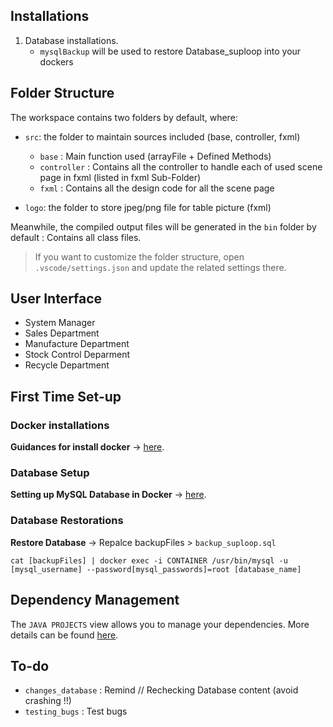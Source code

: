 ## Installations
1. Database installations.
    - `mysqlBackup` will be used to restore Database_suploop into your dockers 

## Folder Structure

The workspace contains two folders by default, where:

- `src`: the folder to maintain sources included (base, controller, fxml)
    - `base` : Main function used (arrayFile + Defined Methods)
    - `controller` : Contains all the controller to handle each of used scene page in fxml (listed in fxml Sub-Folder)
    - `fxml` : Contains all the design code for all the scene page

- `logo`: the folder to store jpeg/png file for table picture (fxml)

Meanwhile, the compiled output files will be generated in the `bin` folder by default : Contains all class files.

> If you want to customize the folder structure, open `.vscode/settings.json` and update the related settings there.

## User Interface
- System Manager
- Sales Department
- Manufacture Department
- Stock Control Deparment
- Recycle Department


## First Time Set-up
### Docker installations 
**Guidances for install docker** -> [here](https://docs.docker.com/desktop/windows/install/).

### Database Setup
**Setting up MySQL Database in Docker** -> [here](https://dev.mysql.com/doc/mysql-installation-excerpt/8.0/en/docker-mysql-getting-started.html).

### Database Restorations
**Restore Database** -> Repalce backupFiles > `backup_suploop.sql`
```
cat [backupFiles] | docker exec -i CONTAINER /usr/bin/mysql -u [mysql_username] --password[mysql_passwords]=root [database_name]
```

## Dependency Management

The `JAVA PROJECTS` view allows you to manage your dependencies. More details can be found [here](https://github.com/microsoft/vscode-java-dependency#manage-dependencies).


## To-do
- `changes_database` : Remind // Rechecking Database content (avoid crashing !!)
- `testing_bugs` : Test bugs